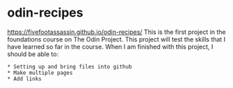 # odin-recipes
https://fivefootassassin.github.io/odin-recipes/
This is the first project in the foundations course on The Odin Project. This project will test the skills that I have learned so far in the course. When I am finished with this project, I should be able to:

    * Setting up and bring files into github
    * Make multiple pages
    * Add links
    
   
